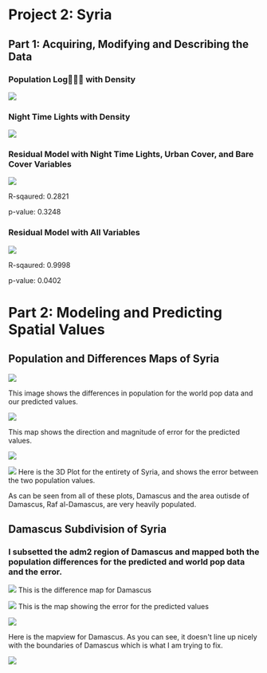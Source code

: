 # Project 2: Syria

## Part 1: Acquiring, Modifying and Describing the Data
### Population Log ًًًwith Density
![](poplog_with_density.png)

### Night Time Lights with Density
![](ntl_with_density.png)

### Residual Model with Night Time Lights, Urban Cover, and Bare Cover Variables
![](residual_ntl_dst100_dst200.png)

R-sqaured: 0.2821

p-value: 0.3248

### Residual Model with All Variables 

![](residual_allvariables.png)

R-sqaured: 0.9998

p-value: 0.0402

# Part 2: Modeling and Predicting Spatial Values
## Population and Differences Maps of Syria
![](diff_adm2.png)

This image shows the differences in population for the world pop data and our predicted values.

![](population_adm2_plot.png)

This map shows the direction and magnitude of error for the predicted values.

![](Syria_mapview.png)


![](Syria_diff_3D.png)
Here is the 3D Plot for the entirety of Syria, and shows the error between the two population values.

As can be seen from all of these plots, Damascus and the area outisde of Damascus, Raf al-Damascus, are very heavily populated. 

## Damascus Subdivision of Syria
### I subsetted the adm2 region of Damascus and mapped both the population differences for the predicted and world pop data and the error. 

![](damascus_diff_plot_2.png)
This is the difference map for Damascus

![](damascus_pop_plot_2.png)
This is the map showing the error for the predicted values


![](damascus_adm2.png)

Here is the mapview for Damascus. As you can see, it doesn't line up nicely with the boundaries of Damascus which is what I am trying to fix.

![](Damascus_diff_3D.png)


